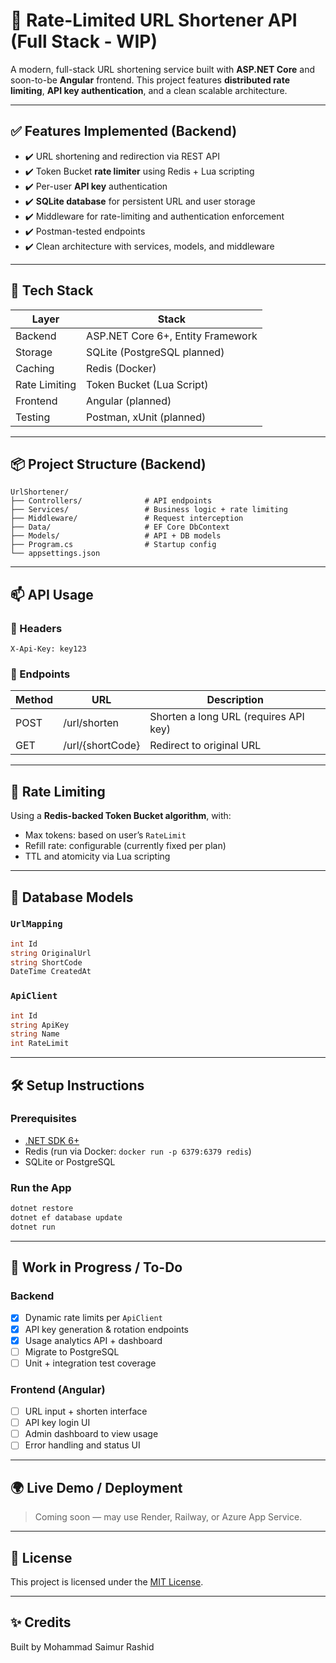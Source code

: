 
# 🔗 Rate-Limited URL Shortener API (Full Stack - WIP)

A modern, full-stack URL shortening service built with **ASP.NET Core** and soon-to-be **Angular** frontend. This project features **distributed rate limiting**, **API key authentication**, and a clean scalable architecture.

---

## ✅ Features Implemented (Backend)

- ✔️ URL shortening and redirection via REST API
- ✔️ Token Bucket **rate limiter** using Redis + Lua scripting
- ✔️ Per-user **API key** authentication
- ✔️ **SQLite database** for persistent URL and user storage
- ✔️ Middleware for rate-limiting and authentication enforcement
- ✔️ Postman-tested endpoints
- ✔️ Clean architecture with services, models, and middleware

---

## 🚀 Tech Stack

| Layer     | Stack                               |
|-----------|--------------------------------------|
| Backend   | ASP.NET Core 6+, Entity Framework    |
| Storage   | SQLite (PostgreSQL planned)          |
| Caching   | Redis (Docker)                       |
| Rate Limiting | Token Bucket (Lua Script)        |
| Frontend  | Angular (planned)                    |
| Testing   | Postman, xUnit (planned)             |

---

## 📦 Project Structure (Backend)

```
UrlShortener/
├── Controllers/              # API endpoints
├── Services/                 # Business logic + rate limiting
├── Middleware/               # Request interception
├── Data/                     # EF Core DbContext
├── Models/                   # API + DB models
├── Program.cs                # Startup config
└── appsettings.json
```

---

## 📫 API Usage

### 🔐 Headers
```
X-Api-Key: key123
```

### 🔗 Endpoints

| Method | URL                     | Description                        |
|--------|--------------------------|------------------------------------|
| POST   | /url/shorten            | Shorten a long URL (requires API key) |
| GET    | /url/{shortCode}        | Redirect to original URL           |

---

## 🧪 Rate Limiting

Using a **Redis-backed Token Bucket algorithm**, with:

- Max tokens: based on user’s `RateLimit`
- Refill rate: configurable (currently fixed per plan)
- TTL and atomicity via Lua scripting

---

## 🧱 Database Models

### `UrlMapping`
```csharp
int Id
string OriginalUrl
string ShortCode
DateTime CreatedAt
```

### `ApiClient`
```csharp
int Id
string ApiKey
string Name
int RateLimit
```

---

## 🛠 Setup Instructions

### Prerequisites
- [.NET SDK 6+](https://dotnet.microsoft.com/download)
- Redis (run via Docker: `docker run -p 6379:6379 redis`)
- SQLite or PostgreSQL

### Run the App

```bash
dotnet restore
dotnet ef database update
dotnet run
```

---

## 🚧 Work in Progress / To-Do

### Backend
- [x] Dynamic rate limits per `ApiClient`
- [x] API key generation & rotation endpoints
- [x] Usage analytics API + dashboard
- [ ] Migrate to PostgreSQL
- [ ] Unit + integration test coverage

### Frontend (Angular)
- [ ] URL input + shorten interface
- [ ] API key login UI
- [ ] Admin dashboard to view usage
- [ ] Error handling and status UI

---

## 🌍 Live Demo / Deployment
> Coming soon — may use Render, Railway, or Azure App Service.

---

## 🧪 License

This project is licensed under the [MIT License](LICENSE).

---

## ✨ Credits

Built by Mohammad Saimur Rashid
